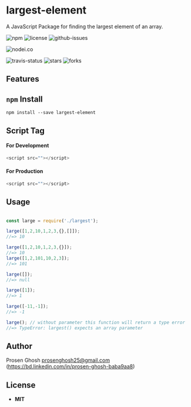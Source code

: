 # largest-element
A JavaScript Package for finding the largest element of an array.

![npm](https://img.shields.io/npm/v/largest-element.svg) ![license](https://img.shields.io/npm/l/largest-element.svg) ![github-issues](https://img.shields.io/github/issues/Prosen-Ghosh/largest-element.svg)  


![nodei.co](https://nodei.co/npm/largest-element.png?downloads=true&downloadRank=true&stars=true)

![travis-status](https://img.shields.io/travis/Prosen-Ghosh/largest-element.svg)
![stars](https://img.shields.io/github/stars/Prosen-Ghosh/largest-element.svg)
![forks](https://img.shields.io/github/forks/Prosen-Ghosh/largest-element.svg)


## Features


## `npm` Install

`npm install --save largest-element`

## Script Tag

#### For Development
```js
<script src=""></script>
```

#### For Production
```js
<script src=""></script>
```

## Usage

```js

const large = require('./largest');

large([1,2,10,1,2,3,{},[]]);
//=> 10

large([1,2,10,1,2,3,{}]);
//=> 10
large([1,2,101,10,2,3]);
//=> 101

large([]);
//=> null

large([1]);
//=> 1

large([-11,-1]);
//=> -1

large(); // without parameter this function will return a type error
//=> TypeError: largest() expects an array parameter


```

## Author

Prosen Ghosh <prosenghosh25@gmail.com> (https://bd.linkedin.com/in/prosen-ghosh-baba9aa8)

## License

 - **MIT**
